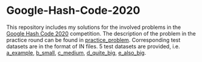 # Google-Hash-Code-2020
This repository includes my solutions for the involved problems in the [Google Hash Code 2020](https://codingcompetitions.withgoogle.com/hashcode) competition. The description of the problem in the practice round can be found in [practice_problem](https://github.com/bofeng2018/Google-Hash-Code-2020/blob/master/practice_problem.pdf). Corresponding test datasets are in the format of IN files. 5 test datasets are provided, i.e. [a_example](https://github.com/bofeng2018/Google-Hash-Code-2020/blob/master/a_example.in), [b_small](https://github.com/bofeng2018/Google-Hash-Code-2020/blob/master/b_small.in), [c_medium](https://github.com/bofeng2018/Google-Hash-Code-2020/blob/master/c_medium.in), [d_quite_big](https://github.com/bofeng2018/Google-Hash-Code-2020/blob/master/d_quite_big.in), [e_also_big](https://github.com/bofeng2018/Google-Hash-Code-2020/blob/master/e_also_big.in).
